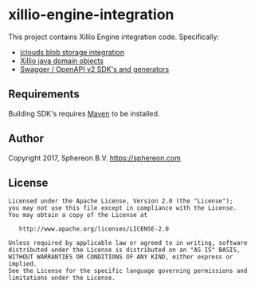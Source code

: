 # xillio-engine-integration
This project contains Xillio Engine integration code. Specifically:

* [jclouds blob storage integration](jclouds-xillio-engine)
* [Xillio java domain objects](xillio-engine-sdk/java8-xillio-engine-domain)
* [Swagger / OpenAPI v2 SDK's and generators](xillio-engine-sdk)

## Requirements

Building SDK's requires [Maven](https://maven.apache.org/) to be installed.


## Author
Copyright 2017, Sphereon B.V. <https://sphereon.com>

License
-------

    Licensed under the Apache License, Version 2.0 (the "License");
    you may not use this file except in compliance with the License.
    You may obtain a copy of the License at

       http://www.apache.org/licenses/LICENSE-2.0

    Unless required by applicable law or agreed to in writing, software
    distributed under the License is distributed on an "AS IS" BASIS,
    WITHOUT WARRANTIES OR CONDITIONS OF ANY KIND, either express or implied.
    See the License for the specific language governing permissions and
    limitations under the License.

